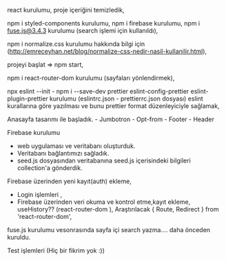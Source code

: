 react kurulumu,
proje içeriğini temizledik,

npm i styled-components  kurulumu,
npm i firebase kurulumu,
npm i fuse.js@3.4.3 kurulumu (search işlemi için kullanıldı),

npm i normalize.css kurulumu hakkında bilgi için (http://emreceyhan.net/blog/normalize-css-nedir-nasil-kullanilir.html), 

projeyi başlat => npm start,

npm i react-router-dom kurulumu (sayfaları yönlendirmek),


npx eslint --init  -  npm i --save-dev prettier eslint-config-prettier eslint-plugin-prettier kurulumu (eslintrc.json - prettierrc.json dosyası) eslint kurallarına göre yazılması ve bunu prettier format düzenleyiciyle sağlamak,


Anasayfa tasarımı ile başladık.
    - Jumbotron
    - Opt-from
    - Footer
    - Header


Firebase kurulumu
- web uygulaması ve veritabanı oluşturduk.
- Veritabanı bağlantımızı sağladık.
- seed.js dosyasından  veritabanına seed.js içerisindeki bilgileri  collection'a gönderdik.

Firebase üzerinden yeni kayıt(auth) ekleme,
- Login işlemleri ,
- Firebase üzerinden veri okuma ve kontrol etme,kayıt ekleme,
useHistory??  (react-router-dom ), Araştırılacak
{ Route, Redirect } from 'react-router-dom',


fuse.js kurulumu vesonrasında sayfa içi search yazma.... daha önceden kuruldu.

 Test işlemleri (Hiç bir fikrim yok :))





